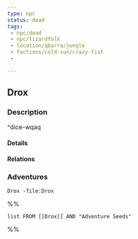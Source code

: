 ```yaml
---
type: npc
status: dead
tags:
 - npc/dead
 - npc/lizardfolk
 - location/qbarra/jungle
 - factions/cold-sun/crazy-fist
 - 

---
```


## Drox

### Description^dice-wqaq


#### Details

#### Relations


### Adventures
```query
Drox -file:Drox
```

%%
```dataview
list FROM [[Drox]] AND "Adventure Seeds"
```
%%